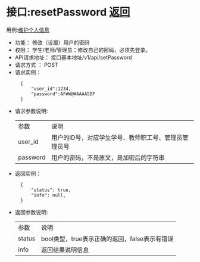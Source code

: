# 接口:resetPassword [返回][1]

用例:[维护个人信息][2]

<ul>
<li>功能： 修改（设置）用户的密码</li>
<li>权限： 学生/老师/管理员：修改自己的密码，必须先登录。</li>
<li>API请求地址： 接口基本地址/v1/api/setPassword</li>
<li>请求方式 ： POST</li>
<li>请求实例：</li>


```
  {
      "user_id":1234,
      "password":AF#W@#AAAASDF
  }
```

<li>请求参数说明:</li>
    <table>
        <tr>
            <td>参数</td>   
            <td>说明</td>
        </tr>
        <tr>
            <td>user_id</td>
            <td>用户的ID号，对应学生学号、教师职工号、管理员管理员号</td>
        </tr>
        <tr>
            <td>password</td>
            <td>用户的密码，不是原文，是加密后的字符串</td>
        </tr>
    </table>

<li>返回实例：</li>

```
  { 
      "status": true,
      "info": null,    
  }
```

<li>返回参数说明:</li>
    <table>
        <tr>
            <td>参数</td>   
            <td>说明</td>
        </tr>
        <tr>
            <td>status</td>
            <td>bool类型，true表示正确的返回，false表示有错误</td>
        </tr>
        <tr>
            <td>info</td>
            <td>返回结果说明信息</td>
        </tr>
    </table>
</ul>

[1]: https://github.com/mzy1997/is_analysis/blob/master/test6/README.md    "返回" 
[2]: https://github.com/mzy1997/is_analysis/blob/master/test6/用例/维护个人信息.md    "维护个人信息" 